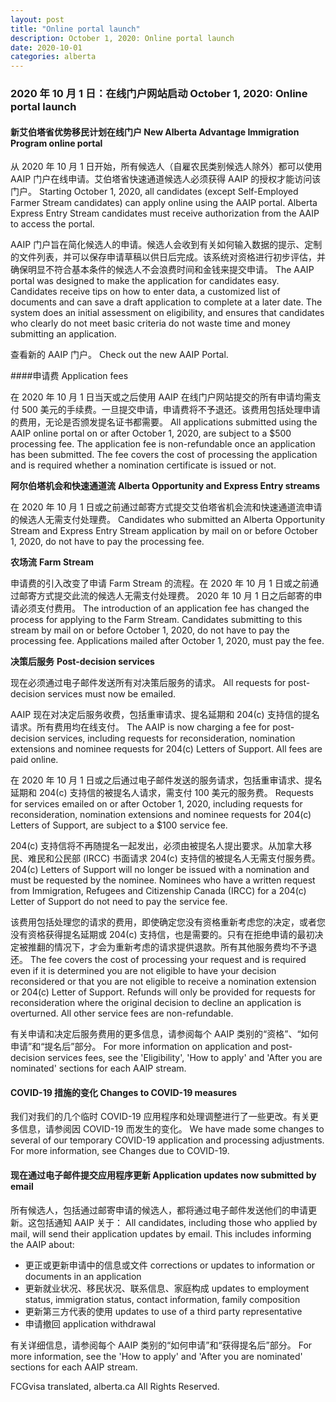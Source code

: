 ```yaml
---
layout: post
title: "Online portal launch"
description: October 1, 2020: Online portal launch
date: 2020-10-01
categories: alberta
---
```


### 2020 年 10 月 1 日：在线门户网站启动	October 1, 2020: Online portal launch

#### 新艾伯塔省优势移民计划在线门户	New Alberta Advantage Immigration Program online portal

从 2020 年 10 月 1 日开始，所有候选人（自雇农民类别候选人除外）都可以使用 AAIP 门户在线申请。艾伯塔省快速通道候选人必须获得 AAIP 的授权才能访问该门户。	Starting October 1, 2020, all candidates (except Self-Employed Farmer Stream candidates) can apply online using the AAIP portal. Alberta Express Entry Stream candidates must receive authorization from the AAIP to access the portal.

AAIP 门户旨在简化候选人的申请。候选人会收到有关如何输入数据的提示、定制的文件列表，并可以保存申请草稿以供日后完成。该系统对资格进行初步评估，并确保明显不符合基本条件的候选人不会浪费时间和金钱来提交申请。	The AAIP portal was designed to make the application for candidates easy. Candidates receive tips on how to enter data, a customized list of documents and can save a draft application to complete at a later date. The system does an initial assessment on eligibility, and ensures that candidates who clearly do not meet basic criteria do not waste time and money submitting an application.

查看新的 AAIP 门户。	Check out the new AAIP Portal.

####申请费	Application fees

在 2020 年 10 月 1 日当天或之后使用 AAIP 在线门户网站提交的所有申请均需支付 500 美元的手续费。一旦提交申请，申请费将不予退还。该费用包括处理申请的费用，无论是否颁发提名证书都需要。	All applications submitted using the AAIP online portal on or after October 1, 2020, are subject to a $500 processing fee. The application fee is non-refundable once an application has been submitted. The fee covers the cost of processing the application and is required whether a nomination certificate is issued or not.

**阿尔伯塔机会和快速通道流**	**Alberta Opportunity and Express Entry streams**

在 2020 年 10 月 1 日或之前通过邮寄方式提交艾伯塔省机会流和快速通道流申请的候选人无需支付处理费。	Candidates who submitted an Alberta Opportunity Stream and Express Entry Stream application by mail on or before October 1, 2020, do not have to pay the processing fee.

**农场流**	**Farm Stream**

申请费的引入改变了申请 Farm Stream 的流程。在 2020 年 10 月 1 日或之前通过邮寄方式提交此流的候选人无需支付处理费。 2020 年 10 月 1 日之后邮寄的申请必须支付费用。	The introduction of an application fee has changed the process for applying to the Farm Stream. Candidates submitting to this stream by mail on or before October 1, 2020, do not have to pay the processing fee. Applications mailed after October 1, 2020, must pay the fee.

**决策后服务**	**Post-decision services**

现在必须通过电子邮件发送所有对决策后服务的请求。	All requests for post-decision services must now be emailed.

AAIP 现在对决定后服务收费，包括重审请求、提名延期和 204(c) 支持信的提名请求。所有费用均在线支付。	The AAIP is now charging a fee for post-decision services, including requests for reconsideration, nomination extensions and nominee requests for 204(c) Letters of Support. All fees are paid online.

在 2020 年 10 月 1 日或之后通过电子邮件发送的服务请求，包括重审请求、提名延期和 204(c) 支持信的被提名人请求，需支付 100 美元的服务费。	Requests for services emailed on or after October 1, 2020, including requests for reconsideration, nomination extensions and nominee requests for 204(c) Letters of Support, are subject to a $100 service fee.

204(c) 支持信将不再随提名一起发出，必须由被提名人提出要求。从加拿大移民、难民和公民部 (IRCC) 书面请求 204(c) 支持信的被提名人无需支付服务费。	204(c) Letters of Support will no longer be issued with a nomination and must be requested by the nominee. Nominees who have a written request from Immigration, Refugees and Citizenship Canada (IRCC) for a 204(c) Letter of Support do not need to pay the service fee.

该费用包括处理您的请求的费用，即使确定您没有资格重新考虑您的决定，或者您没有资格获得提名延期或 204(c) 支持信，也是需要的。只有在拒绝申请的最初决定被推翻的情况下，才会为重新考虑的请求提供退款。所有其他服务费均不予退还。	The fee covers the cost of processing your request and is required even if it is determined you are not eligible to have your decision reconsidered or that you are not eligible to receive a nomination extension or 204(c) Letter of Support. Refunds will only be provided for requests for reconsideration where the original decision to decline an application is overturned. All other service fees are non-refundable.

有关申请和决定后服务费用的更多信息，请参阅每个 AAIP 类别的“资格”、“如何申请”和“提名后”部分。	For more information on application and post-decision services fees, see the 'Eligibility', 'How to apply' and 'After you are nominated' sections for each AAIP stream.

#### COVID-19 措施的变化	Changes to COVID-19 measures

我们对我们的几个临时 COVID-19 应用程序和处理调整进行了一些更改。有关更多信息，请参阅因 COVID-19 而发生的变化。	We have made some changes to several of our temporary COVID-19 application and processing adjustments. For more information, see Changes due to COVID-19.

#### 现在通过电子邮件提交应用程序更新	Application updates now submitted by email

所有候选人，包括通过邮寄申请的候选人，都将通过电子邮件发送他们的申请更新。这包括通知 AAIP 关于：	All candidates, including those who applied by mail, will send their application updates by email. This includes informing the AAIP about:

* 更正或更新申请中的信息或文件	corrections or updates to information or documents in an application
* 更新就业状况、移民状况、联系信息、家庭构成	updates to employment status, immigration status, contact information, family composition
* 更新第三方代表的使用	updates to use of a third party representative
* 申请撤回	application withdrawal

有关详细信息，请参阅每个 AAIP 类别的“如何申请”和“获得提名后”部分。	For more information, see the 'How to apply' and 'After you are nominated' sections for each AAIP stream.

FCGvisa translated, alberta.ca All Rights Reserved.
